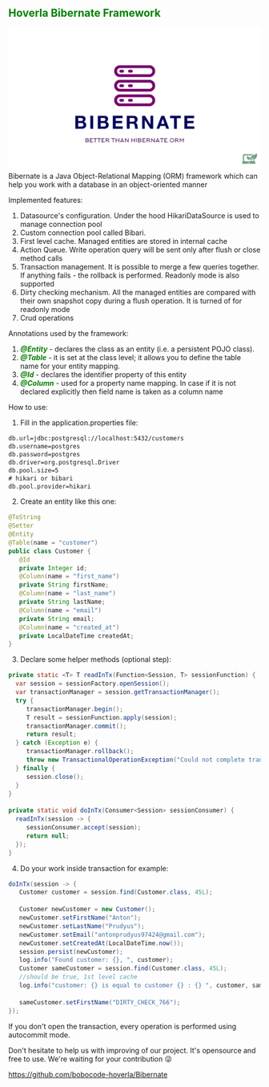 ## <span style="color:green">Hoverla Bibernate Framework</span>
![img.png](assets/logo.png)
Bibernate is a Java Object-Relational Mapping (ORM) framework which can help you work with a database in an object-oriented manner

Implemented features:

1. Datasource's configuration. Under the hood HikariDataSource is used to manage connection pool
2. Custom connection pool called Bibari.
3. First level cache. Managed entities are stored in internal cache 
4. Action Queue. Write operation query will be sent only after flush or close method calls
5. Transaction management. It is possible to merge a few queries together. If anything fails - the rollback is performed. Readonly mode is also supported
6. Dirty checking mechanism. All the managed entities are compared with their own snapshot copy during a flush operation. It is turned of for readonly mode
6. Crud operations

Annotations used by the framework:

1. <span style="color:green">_**@Entity**_</span> - declares the class as an entity (i.e. a persistent POJO class).
2. <span style="color:green">_**@Table**_</span> - it is set at the class level; it allows you to define the table name for your
   entity mapping.
3. <span style="color:green">_**@Id**_</span> - declares the identifier property of this entity
4. <span style="color:green">_**@Column**_</span> - used for a property name mapping. In case if it is not declared explicitly then field name is taken as a
   column name

How to use:
1. Fill in the application.properties file:
```properties
db.url=jdbc:postgresql://localhost:5432/customers
db.username=postgres
db.password=postgres
db.driver=org.postgresql.Driver
db.pool.size=5
# hikari or bibari
db.pool.provider=hikari
```
2. Create an entity like this one:
```java
@ToString
@Setter
@Entity
@Table(name = "customer")
public class Customer {
   @Id
   private Integer id;
   @Column(name = "first_name")
   private String firstName;
   @Column(name = "last_name")
   private String lastName;
   @Column(name = "email")
   private String email;
   @Column(name = "created_at")
   private LocalDateTime createdAt;
}
```

3. Declare some helper methods (optional step):

```java
private static <T> T readInTx(Function<Session, T> sessionFunction) {
  var session = sessionFactory.openSession();
  var transactionManager = session.getTransactionManager();
  try {
     transactionManager.begin();
     T result = sessionFunction.apply(session);
     transactionManager.commit();
     return result;
  } catch (Exception e) {
     transactionManager.rollback();
     throw new TransactionalOperationException("Could not complete transaction", e);
  } finally {
     session.close();
  }
}

private static void doInTx(Consumer<Session> sessionConsumer) {
  readInTx(session -> {
     sessionConsumer.accept(session);
     return null;
  });
}
```
4. Do your work inside transaction for example:
```java
doInTx(session -> {
   Customer customer = session.find(Customer.class, 45L);

   Customer newCustomer = new Customer();
   newCustomer.setFirstName("Anton");
   newCustomer.setLastName("Prudyus");
   newCustomer.setEmail("antonprudyus97424@gmail.com");
   newCustomer.setCreatedAt(LocalDateTime.now());
   session.persist(newCustomer);
   log.info("Found customer: {}, ", customer);
   Customer sameCustomer = session.find(Customer.class, 45L);
   //should be true, 1st level cache
   log.info("customer: {} is equal to customer {} : {} ", customer, sameCustomer, customer == sameCustomer);

   sameCustomer.setFirstName("DIRTY_CHECK_766");
});
```

If you don't open the transaction, every operation is performed using autocommit mode.

Don't hesitate to help us with improving of our project. It's opensource and free to use. We're waiting for your contribution 😜

https://github.com/bobocode-hoverla/Bibernate